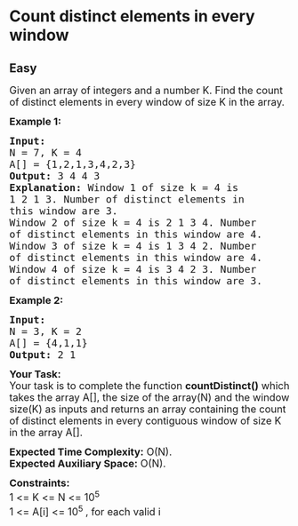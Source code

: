 # Count distinct elements in every window
## Easy 
<div class="problem-statement">
                <p></p><p><span style="font-size:18px">Given an array of integers and a number K. Find the count of distinct elements in every window of size K in the array.</span></p>

<p><strong><span style="font-size:18px">Example 1:</span></strong></p>

<pre><strong><span style="font-size:18px">Input:
</span></strong><span style="font-size:18px">N = 7, K = 4
A[] = {1,2,1,3,4,2,3}
<strong>Output: </strong>3 4 4 3<strong>
Explanation: </strong>Window 1 of size k = 4 is
1 2 1 3. Number of distinct elements in
this window are 3.&nbsp;
Window 2&nbsp;of size k = 4 is&nbsp;2 1 3 4.&nbsp;</span><span style="font-size:18px">Number
of distinct elements in this window are 4.</span>
<span style="font-size:18px">Window 3&nbsp;of size k = 4 is&nbsp;1 3 4 2.&nbsp;</span><span style="font-size:18px">Number
of distinct elements in this window are 4.</span>
<span style="font-size:18px">Window 4&nbsp;of size k = 4 is&nbsp;</span><span style="font-size:18px">3 4 2 3.&nbsp;Number
of distinct elements in this window are 3.</span>
</pre>

<p><strong><span style="font-size:18px">Example 2:</span></strong></p>

<pre><strong><span style="font-size:18px">Input:
</span></strong><span style="font-size:18px">N = 3, K = 2
A[] = {4,1,1}
<strong>Output: </strong>2 1</span></pre>

<p><span style="font-size:18px"><strong>Your Task:</strong><br>
Your task is to complete the function&nbsp;<strong>countDistinct()</strong>&nbsp;which takes the array A[], the size of the array(N) and the window size(K) as inputs and returns an array containing the count of distinct elements in every contiguous window of size K in the array A[].</span></p>

<p><span style="font-size:18px"><strong>Expected Time Complexity:</strong>&nbsp;O(N).<br>
<strong>Expected Auxiliary Space:</strong>&nbsp;O(N).</span></p>

<p><span style="font-size:18px"><strong>Constraints:</strong></span><br>
<span style="font-size:18px">1 &lt;= K&nbsp;&lt;= N&nbsp;&lt;= 10<sup>5</sup></span><br>
<span style="font-size:18px">1 &lt;= A[i] &lt;= 10<sup>5&nbsp;</sup>, for each valid i</span></p>
 <p></p>
            </div>